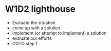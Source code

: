 # W1D2 lighthouse

* Evaluate the situation
* come up with a solution
* Implement (or attempt to implement)  a solution
* evaluate our efforts 
* GOTO step 1